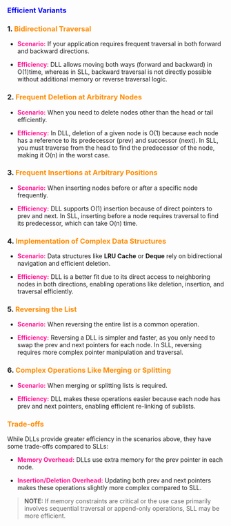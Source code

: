 ### <b style="color:blue">Efficient Variants</b>

### 1. <b style="color:darkorange">Bidirectional Traversal</b>

* <b style="color:deeppink">Scenario:</b> If your application requires frequent traversal in both forward and backward directions.
    
* <b style="color:deeppink">Efficiency</b>: DLL allows moving both ways (forward and backward) in O(1)time, whereas in SLL, backward traversal is not directly possible without additional memory or reverse traversal logic.
    

### 2. <b style="color:darkorange">Frequent Deletion at Arbitrary Nodes</b>

* <b style="color:deeppink">Scenario:</b> When you need to delete nodes other than the head or tail efficiently.
    
* <b style="color:deeppink">Efficiency:</b> In DLL, deletion of a given node is O(1) because each node has a reference to its predecessor (prev) and successor (next). In SLL, you must traverse from the head to find the predecessor of the node, making it O(n) in the worst case.
    

### 3. <b style="color:darkorange">Frequent Insertions at Arbitrary Positions</b>

* <b style="color:deeppink">Scenario:</b> When inserting nodes before or after a specific node frequently.
    
* <b style="color:deeppink">Efficiency:</b> DLL supports O(1) insertion because of direct pointers to prev and next. In SLL, inserting before a node requires traversal to find its predecessor, which can take O(n) time.
    

### 4. <b style="color:darkorange">Implementation of Complex Data Structures</b>

* <b style="color:deeppink">Scenario:</b> Data structures like **LRU Cache** or **Deque** rely on bidirectional navigation and efficient deletion.
    
* <b style="color:deeppink">Efficiency:</b> DLL is a better fit due to its direct access to neighboring nodes in both directions, enabling operations like deletion, insertion, and traversal efficiently.
    

### 5. <b style="color:darkorange">Reversing the List</b>

* <b style="color:deeppink">Scenario:</b> When reversing the entire list is a common operation.
    
* <b style="color:deeppink">Efficiency:</b> Reversing a DLL is simpler and faster, as you only need to swap the prev and next pointers for each node. In SLL, reversing requires more complex pointer manipulation and traversal.
    

### 6. <b style="color:darkorange">Complex Operations Like Merging or Splitting</b>

* <b style="color:deeppink">Scenario:</b> When merging or splitting lists is required.
    
* <b style="color:deeppink">Efficiency:</b> DLL makes these operations easier because each node has prev and next pointers, enabling efficient re-linking of sublists.
    

### <b style="color:darkorange">Trade-offs</b>

While DLLs provide greater efficiency in the scenarios above, they have some trade-offs compared to SLLs:

* <b style="color:deeppink">Memory Overhead:</b> DLLs use extra memory for the prev pointer in each node.
    
* <b style="color:deeppink">Insertion/Deletion Overhead:</b> Updating both prev and next pointers makes these operations slightly more complex compared to SLL.
    
>**NOTE:**
>If memory constraints are critical or the use case primarily involves sequential traversal or append-only operations, SLL may be more efficient.